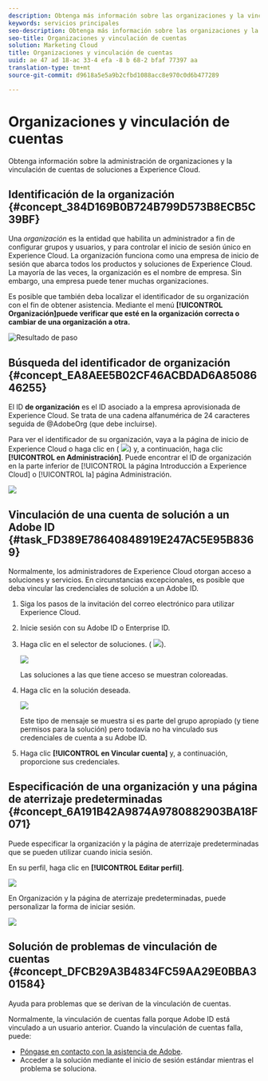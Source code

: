 ```yaml
---
description: Obtenga más información sobre las organizaciones y la vinculación de cuentas de solución a Experience Cloud.
keywords: servicios principales
seo-description: Obtenga más información sobre las organizaciones y la vinculación de cuentas de solución a Experience Cloud.
seo-title: Organizaciones y vinculación de cuentas
solution: Marketing Cloud
title: Organizaciones y vinculación de cuentas
uuid: ae 47 ad 18-ac 33-4 efa -8 b 68-2 bfaf 77397 aa
translation-type: tm+mt
source-git-commit: d9618a5e5a9b2cfbd1088acc8e970c0d6b477289

---
```



# Organizaciones y vinculación de cuentas

Obtenga información sobre la administración de organizaciones y la vinculación de cuentas de soluciones a Experience Cloud.

<!-- accounts-experience-cloud.xml -->

## Identificación de la organización {#concept_384D169B0B724B799D573B8ECB5C39BF}

Una *organización* es la entidad que habilita un administrador a fin de configurar grupos y usuarios, y para controlar el inicio de sesión único en Experience Cloud. La organización funciona como una empresa de inicio de sesión que abarca todos los productos y soluciones de Experience Cloud. La mayoría de las veces, la organización es el nombre de empresa. Sin embargo, una empresa puede tener muchas organizaciones.

Es posible que también deba localizar el identificador de su organización con el fin de obtener asistencia. Mediante el menú **[!UICONTROL Organización]puede verificar que esté en la organización correcta o cambiar de una organización a otra.**

![Resultado de paso](assets/organization-switch.png)

## Búsqueda del identificador de organización {#concept_EA8AEE5B02CF46ACBDAD6A8508646255}

El ID **de organización** es el ID asociado a la empresa aprovisionada de Experience Cloud. Se trata de una cadena alfanumérica de 24 caracteres seguida de @AdobeOrg (que debe incluirse).

Para ver el identificador de su organización, vaya a la página de inicio de Experience Cloud o haga clic en ( ![](assets/menu-icon.png)) y, a continuación, haga clic **[!UICONTROL en Administración]**. Puede encontrar el ID de organización en la parte inferior de [!UICONTROL la página Introducción a Experience Cloud] o [!UICONTROL la] página Administración.

![](assets/administration-page.png)

## Vinculación de una cuenta de solución a un Adobe ID {#task_FD389E78640848919E247AC5E95B8369}

Normalmente, los administradores de Experience Cloud otorgan acceso a soluciones y servicios. En circunstancias excepcionales, es posible que deba vincular las credenciales de solución a un Adobe ID.

1. Siga los pasos de la invitación del correo electrónico para utilizar Experience Cloud.
1. Inicie sesión con su Adobe ID o Enterprise ID.
1. Haga clic en el selector de soluciones. ( ![](assets/menu-icon.png)).

   ![](assets/solutions-active.png)

   Las soluciones a las que tiene acceso se muestran coloreadas.
1. Haga clic en la solución deseada.

   ![](assets/analytics-link-accounts.png)

   Este tipo de mensaje se muestra si es parte del grupo apropiado (y tiene permisos para la solución) pero todavía no ha vinculado sus credenciales de cuenta a su Adobe ID.
1. Haga clic **[!UICONTROL en Vincular cuenta]** y, a continuación, proporcione sus credenciales.

## Especificación de una organización y una página de aterrizaje predeterminadas {#concept_6A191B42A9874A9780882903BA18F071}

Puede especificar la organización y la página de aterrizaje predeterminadas que se pueden utilizar cuando inicia sesión.

En su perfil, haga clic en **[!UICONTROL Editar perfil]**.

![](assets/edit-profile.png)

En Organización y la página de aterrizaje predeterminadas, puede personalizar la forma de iniciar sesión.

![](assets/default-organization.png)

## Solución de problemas de vinculación de cuentas {#concept_DFCB29A3B4834FC59AA29E0BBA301584}

Ayuda para problemas que se derivan de la vinculación de cuentas.

Normalmente, la vinculación de cuentas falla porque Adobe ID está vinculado a un usuario anterior. Cuando la vinculación de cuentas falla, puede:

* [Póngase en contacto con la asistencia de Adobe](https://helpx.adobe.com/marketing-cloud/contact-support.html).
* Acceder a la solución mediante el inicio de sesión estándar mientras el problema se soluciona.

